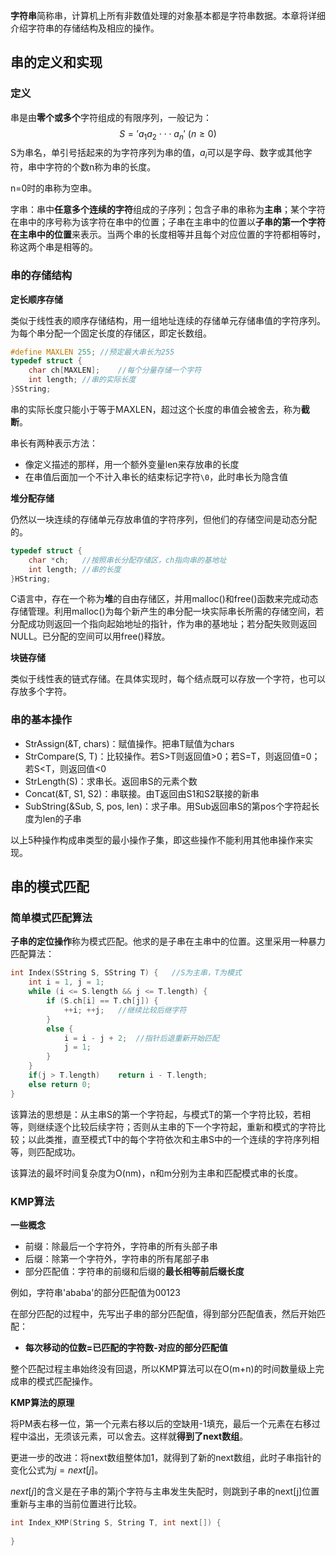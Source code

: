 **字符串**简称串，计算机上所有非数值处理的对象基本都是字符串数据。本章将详细介绍字符串的存储结构及相应的操作。

## 串的定义和实现

### 定义

串是由**零个或多个**字符组成的有限序列，一般记为：
$$
S='a_1a_2 \cdot\cdot\cdot a_n' \ (n\geq 0)
$$
S为串名，单引号括起来的为字符序列为串的值，$a_i$可以是字母、数字或其他字符，串中字符的个数n称为串的长度。

n=0时的串称为空串。

字串：串中**任意多个连续的字符**组成的子序列；包含子串的串称为**主串**；某个字符在串中的序号称为该字符在串中的位置；子串在主串中的位置以**子串的第一个字符在主串中的位置**来表示。当两个串的长度相等并且每个对应位置的字符都相等时，称这两个串是相等的。

### 串的存储结构

**定长顺序存储**

类似于线性表的顺序存储结构，用一组地址连续的存储单元存储串值的字符序列。为每个串分配一个固定长度的存储区，即定长数组。

```c
#define MAXLEN 255;	//预定最大串长为255
typedef struct {
	char ch[MAXLEN];	//每个分量存储一个字符
	int length;	//串的实际长度
}SString;
```

串的实际长度只能小于等于MAXLEN，超过这个长度的串值会被舍去，称为**截断**。

串长有两种表示方法：

* 像定义描述的那样，用一个额外变量len来存放串的长度
* 在串值后面加一个不计入串长的结束标记字符`\0`，此时串长为隐含值

**堆分配存储**

仍然以一块连续的存储单元存放串值的字符序列，但他们的存储空间是动态分配的。

```c
typedef struct {
	char *ch;	//按照串长分配存储区，ch指向串的基地址
	int length;	//串的长度
}HString;
```

C语言中，存在一个称为**堆**的自由存储区，并用malloc()和free()函数来完成动态存储管理。利用malloc()为每个新产生的串分配一块实际串长所需的存储空间，若分配成功则返回一个指向起始地址的指针，作为串的基地址；若分配失败则返回NULL。已分配的空间可以用free()释放。

**块链存储**

类似于线性表的链式存储。在具体实现时，每个结点既可以存放一个字符，也可以存放多个字符。

### 串的基本操作

* StrAssign(&T, chars)：赋值操作。把串T赋值为chars
* StrCompare(S, T)：比较操作。若S>T则返回值>0；若S=T，则返回值=0；若S<T，则返回值<0
* StrLength(S)：求串长。返回串S的元素个数
* Concat(&T, S1, S2)：串联接。由T返回由S1和S2联接的新串
* SubString(&Sub, S, pos, len)：求子串。用Sub返回串S的第pos个字符起长度为len的子串

以上5种操作构成串类型的最小操作子集，即这些操作不能利用其他串操作来实现。

## 串的模式匹配

### 简单模式匹配算法

**子串的定位操作**称为模式匹配。他求的是子串在主串中的位置。这里采用一种暴力匹配算法：

```c
int Index(SString S, SString T) {	//S为主串，T为模式
    int i = 1, j = 1;
    while (i <= S.length && j <= T.length) {
        if (S.ch[i] == T.ch[j]) {
            ++i; ++j;	//继续比较后继字符
        }
        else {
            i = i - j + 2;	//指针后退重新开始匹配
            j = 1;
        }
    }
    if(j > T.length)	return i - T.length;
    else return 0;
}
```

该算法的思想是：从主串S的第一个字符起，与模式T的第一个字符比较，若相等，则继续逐个比较后续字符；否则从主串的下一个字符起，重新和模式的字符比较；以此类推，直至模式T中的每个字符依次和主串S中的一个连续的字符序列相等，则匹配成功。

该算法的最坏时间复杂度为O(nm)，n和m分别为主串和匹配模式串的长度。

### KMP算法

**一些概念**

* 前缀：除最后一个字符外，字符串的所有头部子串
* 后缀：除第一个字符外，字符串的所有尾部子串
* 部分匹配值：字符串的前缀和后缀的**最长相等前后缀长度**

例如，字符串'ababa'的部分匹配值为00123



在部分匹配的过程中，先写出子串的部分匹配值，得到部分匹配值表，然后开始匹配：

* **每次移动的位数=已匹配的字符数-对应的部分匹配值**

整个匹配过程主串始终没有回退，所以KMP算法可以在O(m+n)的时间数量级上完成串的模式匹配操作。

**KMP算法的原理**

将PM表右移一位，第一个元素右移以后的空缺用-1填充，最后一个元素在右移过程中溢出，无须该元素，可以舍去。这样就**得到了next数组**。

更进一步的改进：将next数组整体加1，就得到了新的next数组，此时子串指针的变化公式为$j=next[j]$。

$next[j]$的含义是在子串的第j个字符与主串发生失配时，则跳到子串的next[j]位置重新与主串的当前位置进行比较。

```c
int Index_KMP(String S, String T, int next[]) {
    
}
```

